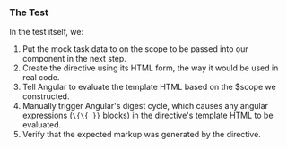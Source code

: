 ### The Test

In the test itself, we:

1. Put the mock task data to on the scope to be passed into our component in the next step.
2. Create the directive using its HTML form, the way it would be used in real code.
3. Tell Angular to evaluate the template HTML based on the $scope we constructed.
4. Manually trigger Angular's digest cycle, which causes any angular expressions (`\{\{ }}` blocks) in the directive's template HTML to be evaluated.
5. Verify that the expected markup was generated by the directive.

